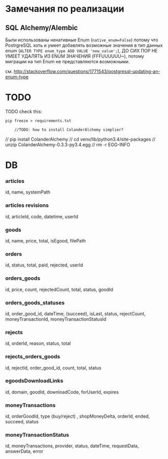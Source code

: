 Замечания по реализации
=======================

SQL Alchemy/Alembic
-------------------

Были использованы ненативные Enum (`native_enum=False`) потому что PostrgreSQL хоть и умеет добавлять возможные значения в тип данных enum (`ALTER TYPE enum_type ADD VALUE 'new_value';`), ДО СИХ ПОР НЕ УМЕЕТ УДАЛЯТЬ ИЗ ENUM ЗНАЧЕНИЯ (FFFUUUUUU~), потому миграции на тип Enum не представляются возможными.

см. http://stackoverflow.com/questions/1771543/postgresql-updating-an-enum-type

TODO
====

TODO check this:

	pip freeze > requirements.txt

        //TODO: how to install ColanderAlchemy simplier?

//	pip install ColanderAlchemy
//	cd venv/lib/python3.4/site-packages
//	unzip ColanderAlchemy-0.3.3-py3.4.egg
//	rm -r EGG-INFO

DB
===

### articles
id, name, systemPath

### articles revisions
id, articleId, code, datetime, userId

### goods
id, name, price, total, isEgood, filePath

### orders
id, status, total, paid, rejected, userId

### orders_goods
id, price, count, rejectedCount, total, status, goodId

### orders_goods_statuses
id, order_good_id, dateTime, (succeed), isLast, status, rejectCount, moneyTransactionId, moneyTransactionStatusId

### rejects
id, orderId, reason, status, total

### rejects_orders_goods
id, rejectId, order_good_id, count, total, status

### egoodsDownloadLinks
id, domain, goodId, downloadCode, forUserId, expires

### moneyTransactions
id, orderGoodId, type (buy/reject) , shopMoneyDelta, orderId, ended, succeed, status

### moneyTransactionStatus
id, moneyTransactions, provider, status, dateTime, requestData, answerData, error

